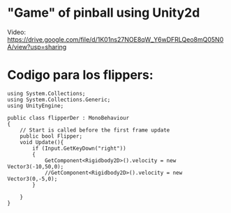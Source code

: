 # "Game" of pinball using Unity2d

Video: https://drive.google.com/file/d/1K01ns27NOE8qW_Y6wDFRLQeo8mQ05N0A/view?usp=sharing

# Codigo para los flippers:
```
using System.Collections;
using System.Collections.Generic;
using UnityEngine;

public class flipperDer : MonoBehaviour
{
    // Start is called before the first frame update
    public bool Flipper;
    void Update(){
        if (Input.GetKeyDown("right"))
        {
            GetComponent<Rigidbody2D>().velocity = new Vector3(-10,50,0);
            //GetComponent<Rigidbody2D>().velocity = new Vector3(0,-5,0);
        }
        
    }
}
```
